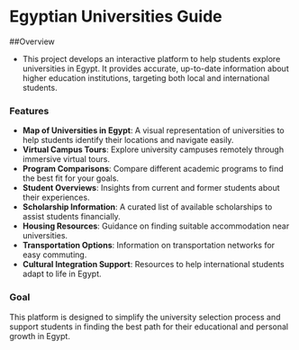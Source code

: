 # Egyptian Universities Guide

##Overview
- This project develops an interactive platform to help students explore universities in Egypt. It provides accurate, up-to-date information about higher education institutions, targeting both local and international students.

### Features
- **Map of Universities in Egypt**: A visual representation of universities to help students identify their locations and navigate easily.
- **Virtual Campus Tours**: Explore university campuses remotely through immersive virtual tours.
- **Program Comparisons**: Compare different academic programs to find the best fit for your goals.
- **Student Overviews**: Insights from current and former students about their experiences.
- **Scholarship Information**: A curated list of available scholarships to assist students financially.
- **Housing Resources**: Guidance on finding suitable accommodation near universities.
- **Transportation Options**: Information on transportation networks for easy commuting.
- **Cultural Integration Support**: Resources to help international students adapt to life in Egypt.

### Goal

This platform is designed to simplify the university selection process and support students in finding the best path for their educational and personal growth in Egypt.
